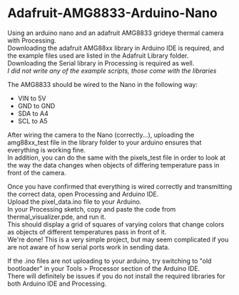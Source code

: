 # Adafruit-AMG8833-Arduino-Nano
Using an arduino nano and an adafruit AMG8833 grideye thermal camera with Processing.  
Downloading the adafruit AMG88xx library in Arduino IDE is required, and the example files used are listed in the Adafruit Library folder.  
Downloading the Serial library in Processing is required as well.  
*I did not write any of the example scripts, those come with the libraries*  

The AMG8833 should be wired to the Nano in the following way:
* VIN to 5V
* GND to GND
* SDA to A4
* SCL to A5

After wiring the camera to the Nano (correctly...), uploading the amg88xx_test file in the library folder to your arduino ensures that everything is working fine.  
In addition, you can do the same with the pixels_test file in order to look at the way the data changes when objects of differing temperature pass in front of the camera.  

Once you have confirmed that everything is wired correctly and transmitting the correct data, open Processing and Arduino IDE.  
Upload the pixel_data.ino file to your Arduino.  
In your Processing sketch, copy and paste the code from thermal_visualizer.pde, and run it.  
This should display a grid of squares of varying colors that change colors as objects of different temperatures pass in front of it.  
We're done! This is a very simple project, but may seem complicated if you are not aware of how serial ports work in sending data.  

If the .ino files are not uploading to your arduino, try switching to "old bootloader" in your Tools > Processor section of the Arduino IDE.  
There will definitely be issues if you do not install the required libraries for both Arduino IDE and Processing. 
